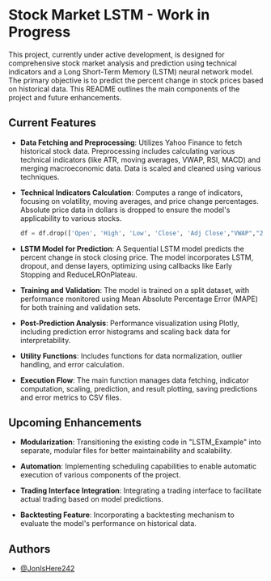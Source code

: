 # Stock Market LSTM - Work in Progress

This project, currently under active development, is designed for comprehensive stock market analysis and prediction using technical indicators and a Long Short-Term Memory (LSTM) neural network model. The primary objective is to predict the percent change in stock prices based on historical data. This README outlines the main components of the project and future enhancements.

## Current Features

- **Data Fetching and Preprocessing**: Utilizes Yahoo Finance to fetch historical stock data. Preprocessing includes calculating various technical indicators (like ATR, moving averages, VWAP, RSI, MACD) and merging macroeconomic data. Data is scaled and cleaned using various techniques.

- **Technical Indicators Calculation**: Computes a range of indicators, focusing on volatility, moving averages, and price change percentages. Absolute price data in dollars is dropped to ensure the model's applicability to various stocks.

    ```py
    df = df.drop(['Open', 'High', 'Low', 'Close', 'Adj Close',"VWAP","200DAY_ATR-","200DAY_ATR", 'Volume', 'atr', '200ma', '14ma'], axis=1)
    ```

- **LSTM Model for Prediction**: A Sequential LSTM model predicts the percent change in stock closing price. The model incorporates LSTM, dropout, and dense layers, optimizing using callbacks like Early Stopping and ReduceLROnPlateau.

- **Training and Validation**: The model is trained on a split dataset, with performance monitored using Mean Absolute Percentage Error (MAPE) for both training and validation sets.

- **Post-Prediction Analysis**: Performance visualization using Plotly, including prediction error histograms and scaling back data for interpretability.

- **Utility Functions**: Includes functions for data normalization, outlier handling, and error calculation.

- **Execution Flow**: The main function manages data fetching, indicator computation, scaling, prediction, and result plotting, saving predictions and error metrics to CSV files.

## Upcoming Enhancements

- **Modularization**: Transitioning the existing code in "LSTM_Example" into separate, modular files for better maintainability and scalability.

- **Automation**: Implementing scheduling capabilities to enable automatic execution of various components of the project.

- **Trading Interface Integration**: Integrating a trading interface to facilitate actual trading based on model predictions.

- **Backtesting Feature**: Incorporating a backtesting mechanism to evaluate the model's performance on historical data.

## Authors

- [@JonIsHere242](https://github.com/JonIsHere242)

